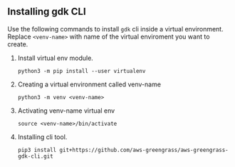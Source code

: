 
## Installing gdk CLI

Use the following commands to install `gdk` cli inside a virtual environment. Replace `<venv-name>` with name of the virtual enviroment you want to create. 

1. Install virtual env module.

    `python3 -m pip install --user virtualenv` 

2. Creating a virtual environment called venv-name

    `python3 -m venv <venv-name> `  

3. Activating venv-name virtual env

    `source <venv-name>/bin/activate` 

4. Installing cli tool.

    `pip3 install git+https://github.com/aws-greengrass/aws-greengrass-gdk-cli.git`

